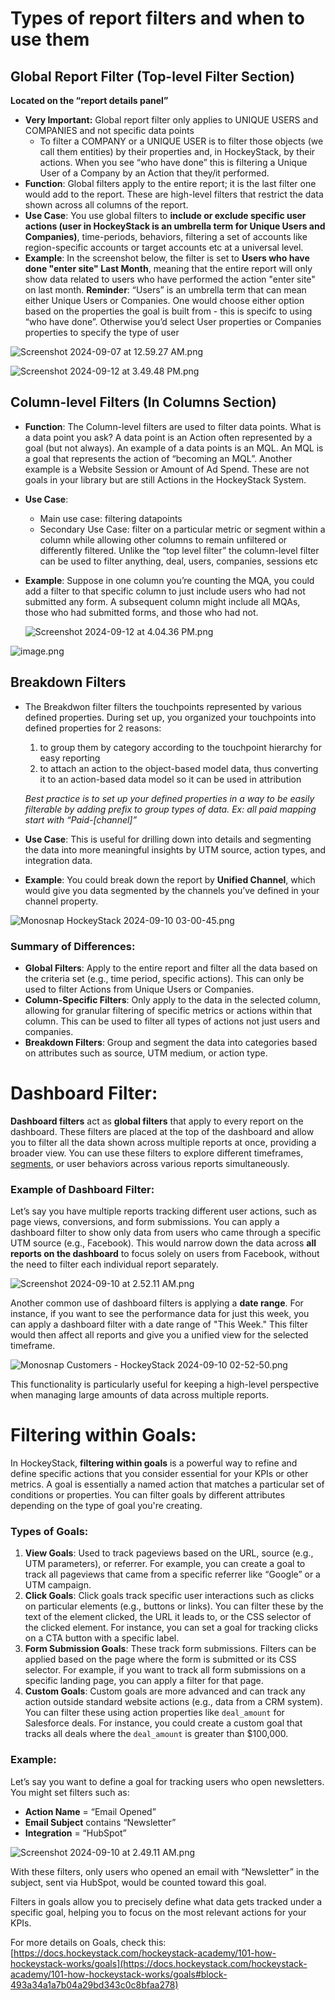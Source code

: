 # Types of report filters and when to use them

## Global Report **Filter (Top-level Filter Section)**

**Located on the “report details panel”**

- **Very Important:** Global report filter only applies to UNIQUE USERS and COMPANIES and not specific data points
    - To filter a COMPANY or a UNIQUE USER is to filter those objects (we call them entities) by their properties and, in HockeyStack, by their actions. When you see “who have done” this is filtering a Unique User of a Company by an Action that they/it performed.
- **Function**: Global filters apply to the entire report; it is the last filter one would add to the report. These are high-level filters that restrict the data shown across all columns of the report.
- **Use Case**: You use global filters to **include or exclude specific user actions (user in HockeyStack is an umbrella term for Unique Users and Companies)**, time-periods, behaviors, filtering a set of accounts like region-specific accounts or target accounts etc at a universal level.
- **Example**: In the screenshot below, the filter is set to **Users who have done "enter site" Last Month**, meaning that the entire report will only show data related to users who have performed the action "enter site" on last month. **Reminder**: “Users” is an umbrella term that can mean either Unique Users or Companies. One would choose either option based on the properties the goal is built from - this is specifc to using “who have done”.
Otherwise you’d select User properties or Companies properties to specify the type of user

![Screenshot 2024-09-07 at 12.59.27 AM.png](Types-of-report-filters-and-when-to-use-them/Screenshot_2024-09-07_at_12.59.27_AM.png)

![Screenshot 2024-09-12 at 3.49.48 PM.png](Types-of-report-filters-and-when-to-use-them/Screenshot_2024-09-12_at_3.49.48_PM.png)

## **Column-level Filters (In Columns Section)**

- **Function**:  The Column-level filters are used to filter data points. What is a data point you ask? A data point is an Action often represented by a goal (but not always). An example of a data points is an MQL. An MQL is a goal that represents the action of “becoming an MQL”. Another example is a Website Session or Amount of Ad Spend. These are not goals in your library but are still Actions in the HockeyStack System.
- **Use Case**:
    - Main use case: filtering datapoints
    - Secondary Use Case: filter on a particular metric or segment within a column while allowing other columns to remain unfiltered or differently filtered. Unlike the “top level filter” the column-level filter can be used to filter anything, deal, users, companies, sessions etc
- **Example**: Suppose in one column you’re counting the MQA, you could add a filter to that specific column to just include users who had not submitted any form. A subsequent column might include all MQAs, those who had submitted forms, and those who had not.
    
    ![Screenshot 2024-09-12 at 4.04.36 PM.png](Types-of-report-filters-and-when-to-use-them/Screenshot_2024-09-12_at_4.04.36_PM.png)
    

![image.png](Types-of-report-filters-and-when-to-use-them/image.png)

## **Breakdown Filters**

- The Breakdwon filter filters the touchpoints represented by various defined properties. During set up, you organized your touchpoints into defined properties for 2 reasons:
    1. to group them by category according to the touchpoint hierarchy for easy reporting 
    2. to attach an action to the object-based model data, thus converting it to an action-based data model so it can be used in attribution
    
    *Best practice is to set up your defined properties in a way to be easily filterable by adding prefix to group types of data. Ex: all paid mapping start with “Paid-[channel]”*
    
- **Use Case**: This is useful for drilling down into details and segmenting the data into more meaningful insights by UTM source, action types, and integration data.
- **Example**: You could break down the report by **Unified Channel**, which would give you data segmented by the channels you’ve defined in your channel property.

![Monosnap HockeyStack 2024-09-10 03-00-45.png](Types-of-report-filters-and-when-to-use-them/Monosnap_HockeyStack_2024-09-10_03-00-45.png)

### Summary of Differences:

- **Global Filters**: Apply to the entire report and filter all the data based on the criteria set (e.g., time period, specific actions). This can only be used to filter Actions from Unique Users or Companies.
- **Column-Specific Filters**: Only apply to the data in the selected column, allowing for granular filtering of specific metrics or actions within that column. This can be used to filter all types of actions not just users and companies.
- **Breakdown Filters**: Group and segment the data into categories based on attributes such as source, UTM medium, or action type.

# Dashboard Filter:

**Dashboard filters** act as **global filters** that apply to every report on the dashboard. These filters are placed at the top of the dashboard and allow you to filter all the data shown across multiple reports at once, providing a broader view. You can use these filters to explore different timeframes, [segments](https://docs.hockeystack.com/segments), or user behaviors across various reports simultaneously.

### Example of Dashboard Filter:

Let’s say you have multiple reports tracking different user actions, such as page views, conversions, and form submissions. You can apply a dashboard filter to show only data from users who came through a specific UTM source (e.g., Facebook). This would narrow down the data across **all reports on the dashboard** to focus solely on users from Facebook, without the need to filter each individual report separately.

![Screenshot 2024-09-10 at 2.52.11 AM.png](Types-of-report-filters-and-when-to-use-them/Screenshot_2024-09-10_at_2.52.11_AM.png)

Another common use of dashboard filters is applying a **date range**. For instance, if you want to see the performance data for just this week, you can apply a dashboard filter with a date range of "This Week." This filter would then affect all reports and give you a unified view for the selected timeframe.

![Monosnap Customers - HockeyStack 2024-09-10 02-52-50.png](Types-of-report-filters-and-when-to-use-them/Monosnap_Customers_-_HockeyStack_2024-09-10_02-52-50.png)

This functionality is particularly useful for keeping a high-level perspective when managing large amounts of data across multiple reports.

# Filtering within Goals:

In HockeyStack, **filtering within goals** is a powerful way to refine and define specific actions that you consider essential for your KPIs or other metrics. A goal is essentially a named action that matches a particular set of conditions or properties. You can filter goals by different attributes depending on the type of goal you're creating.

### Types of Goals:

1. **View Goals**: Used to track pageviews based on the URL, source (e.g., UTM parameters), or referrer. For example, you can create a goal to track all pageviews that came from a specific referrer like “Google” or a UTM campaign.
2. **Click Goals**: Click goals track specific user interactions such as clicks on particular elements (e.g., buttons or links). You can filter these by the text of the element clicked, the URL it leads to, or the CSS selector of the clicked element. For instance, you can set a goal for tracking clicks on a CTA button with a specific label.
3. **Form Submission Goals**: These track form submissions. Filters can be applied based on the page where the form is submitted or its CSS selector. For example, if you want to track all form submissions on a specific landing page, you can apply a filter for that page.
4. **Custom Goals**: Custom goals are more advanced and can track any action outside standard website actions (e.g., data from a CRM system). You can filter these using action properties like `deal_amount` for Salesforce deals. For instance, you could create a custom goal that tracks all deals where the `deal_amount` is greater than $100,000.

### Example:

Let’s say you want to define a goal for tracking users who open newsletters. You might set filters such as:

- **Action Name** = “Email Opened”
- **Email Subject** contains “Newsletter”
- **Integration** = “HubSpot”

![Screenshot 2024-09-10 at 2.49.11 AM.png](Types-of-report-filters-and-when-to-use-them/Screenshot_2024-09-10_at_2.49.11_AM.png)

With these filters, only users who opened an email with “Newsletter” in the subject, sent via HubSpot, would be counted toward this goal.

Filters in goals allow you to precisely define what data gets tracked under a specific goal, helping you to focus on the most relevant actions for your KPIs.

For more details on Goals, check this: [https://docs.hockeystack.com/hockeystack-academy/101-how-hockeystack-works/goals](https://docs.hockeystack.com/hockeystack-academy/101-how-hockeystack-works/goals#block-493a34a1a7b04a29bd343c0c8bfaa278)